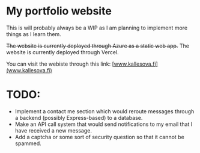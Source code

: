 # My portfolio website

This is will probably always be a WIP as I am planning to implement more things as I learn them.

 ~~The website is currently deployed through Azure as a static web app.~~ The website is currently deployed through Vercel.

You can visit the webiste through this link: [www.kallesova.fi](www.kallesova.fi)

# TODO:
 
 - Implement a contact me section which would reroute messages through a backend (possibly Express-based) to a database.
 - Make an API call system that would send notifications to my email that I have received a new message.
 - Add a captcha or some sort of security question so that it cannot be spammed.
